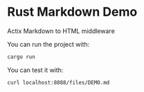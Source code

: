 # Rust Markdown Demo

Actix Markdown to HTML middleware

You can run the project with:
```sh
cargo run
```

You can test it with:
```sh
curl localhost:8088/files/DEMO.md
```
